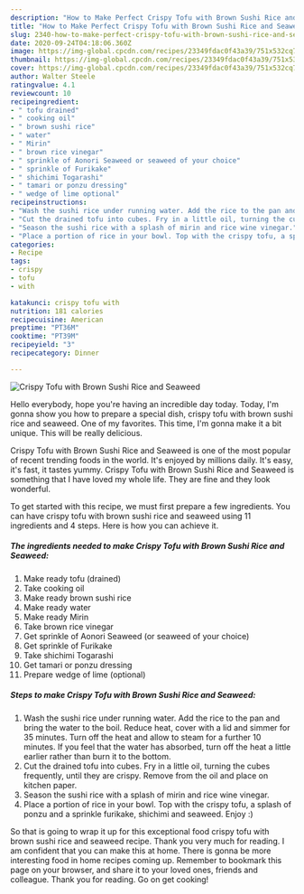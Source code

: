 ```yaml
---
description: "How to Make Perfect Crispy Tofu with Brown Sushi Rice and Seaweed"
title: "How to Make Perfect Crispy Tofu with Brown Sushi Rice and Seaweed"
slug: 2340-how-to-make-perfect-crispy-tofu-with-brown-sushi-rice-and-seaweed
date: 2020-09-24T04:18:06.360Z
image: https://img-global.cpcdn.com/recipes/23349fdac0f43a39/751x532cq70/crispy-tofu-with-brown-sushi-rice-and-seaweed-recipe-main-photo.jpg
thumbnail: https://img-global.cpcdn.com/recipes/23349fdac0f43a39/751x532cq70/crispy-tofu-with-brown-sushi-rice-and-seaweed-recipe-main-photo.jpg
cover: https://img-global.cpcdn.com/recipes/23349fdac0f43a39/751x532cq70/crispy-tofu-with-brown-sushi-rice-and-seaweed-recipe-main-photo.jpg
author: Walter Steele
ratingvalue: 4.1
reviewcount: 10
recipeingredient:
- " tofu drained"
- " cooking oil"
- " brown sushi rice"
- " water"
- " Mirin"
- " brown rice vinegar"
- " sprinkle of Aonori Seaweed or seaweed of your choice"
- " sprinkle of Furikake"
- " shichimi Togarashi"
- " tamari or ponzu dressing"
- " wedge of lime optional"
recipeinstructions:
- "Wash the sushi rice under running water. Add the rice to the pan and bring the water to the boil. Reduce heat, cover with a lid and simmer for 35 minutes. Turn off the heat and allow to steam for a further 10 minutes. If you feel that the water has absorbed, turn off the heat a little earlier rather than burn it to the bottom."
- "Cut the drained tofu into cubes. Fry in a little oil, turning the cubes frequently, until they are crispy. Remove from the oil and place on kitchen paper."
- "Season the sushi rice with a splash of mirin and rice wine vinegar."
- "Place a portion of rice in your bowl. Top with the crispy tofu, a splash of ponzu and a sprinkle furikake, shichimi and seaweed. Enjoy :)"
categories:
- Recipe
tags:
- crispy
- tofu
- with

katakunci: crispy tofu with 
nutrition: 181 calories
recipecuisine: American
preptime: "PT36M"
cooktime: "PT39M"
recipeyield: "3"
recipecategory: Dinner

---
```



![Crispy Tofu with Brown Sushi Rice and Seaweed](https://img-global.cpcdn.com/recipes/23349fdac0f43a39/751x532cq70/crispy-tofu-with-brown-sushi-rice-and-seaweed-recipe-main-photo.jpg)

Hello everybody, hope you're having an incredible day today. Today, I'm gonna show you how to prepare a special dish, crispy tofu with brown sushi rice and seaweed. One of my favorites. This time, I'm gonna make it a bit unique. This will be really delicious.



Crispy Tofu with Brown Sushi Rice and Seaweed is one of the most popular of recent trending foods in the world. It's enjoyed by millions daily. It's easy, it's fast, it tastes yummy. Crispy Tofu with Brown Sushi Rice and Seaweed is something that I have loved my whole life. They are fine and they look wonderful.


To get started with this recipe, we must first prepare a few ingredients. You can have crispy tofu with brown sushi rice and seaweed using 11 ingredients and 4 steps. Here is how you can achieve it.

<!--inarticleads1-->

##### The ingredients needed to make Crispy Tofu with Brown Sushi Rice and Seaweed:

1. Make ready  tofu (drained)
1. Take  cooking oil
1. Make ready  brown sushi rice
1. Make ready  water
1. Make ready  Mirin
1. Take  brown rice vinegar
1. Get  sprinkle of Aonori Seaweed (or seaweed of your choice)
1. Get  sprinkle of Furikake
1. Take  shichimi Togarashi
1. Get  tamari or ponzu dressing
1. Prepare  wedge of lime (optional)




<!--inarticleads2-->

##### Steps to make Crispy Tofu with Brown Sushi Rice and Seaweed:

1. Wash the sushi rice under running water. Add the rice to the pan and bring the water to the boil. Reduce heat, cover with a lid and simmer for 35 minutes. Turn off the heat and allow to steam for a further 10 minutes. If you feel that the water has absorbed, turn off the heat a little earlier rather than burn it to the bottom.
1. Cut the drained tofu into cubes. Fry in a little oil, turning the cubes frequently, until they are crispy. Remove from the oil and place on kitchen paper.
1. Season the sushi rice with a splash of mirin and rice wine vinegar.
1. Place a portion of rice in your bowl. Top with the crispy tofu, a splash of ponzu and a sprinkle furikake, shichimi and seaweed. Enjoy :)




So that is going to wrap it up for this exceptional food crispy tofu with brown sushi rice and seaweed recipe. Thank you very much for reading. I am confident that you can make this at home. There is gonna be more interesting food in home recipes coming up. Remember to bookmark this page on your browser, and share it to your loved ones, friends and colleague. Thank you for reading. Go on get cooking!
